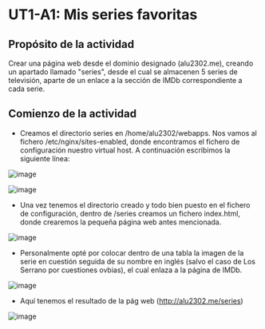 # UT1-A1: Mis series favoritas

## Propósito de la actividad

Crear una página web desde el dominio designado (alu2302.me), creando un apartado llamado "series", desde el cual se almacenen 5 series de televisión, aparte de un enlace a la sección de IMDb correspondiente a cada serie.

## Comienzo de la actividad

* Creamos el directorio series en /home/alu2302/webapps. Nos vamos al fichero /etc/nginx/sites-enabled, donde encontramos el fichero de configuración nuestro virtual host. A continuación escribimos la siguiente línea:

![image](img/Selección_001.png)

![image](img/Selección_002.png)

* Una vez tenemos el directorio creado y todo bien puesto en el fichero de configuración, dentro de /series creamos un fichero index.html, donde crearemos la pequeña página web antes mencionada.

![image](img/Selección_003.png)

* Personalmente opté por colocar dentro de una tabla la imagen de la serie en cuestión seguida de su nombre en inglés (salvo el caso de Los Serrano por cuestiones ovbias), el cual enlaza a la página de IMDb.

![image](img/Selección_004.png)

* Aquí tenemos el resultado de la pág web (http://alu2302.me/series)

![image](img/Selección_005.png)
